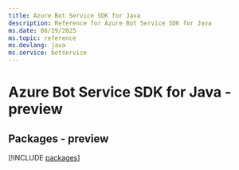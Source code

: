 ```yaml
---
title: Azure Bot Service SDK for Java
description: Reference for Azure Bot Service SDK for Java
ms.date: 08/29/2025
ms.topic: reference
ms.devlang: java
ms.service: botservice
---
```

# Azure Bot Service SDK for Java - preview
## Packages - preview
[!INCLUDE [packages](bot-service-index.md)]